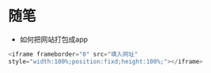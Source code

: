 随笔
=====
* 如何把网站打包成app
```php
<iframe frameborder="0" src="填入网址"
style="width:100%;position:fixd;height:100%;"></iframe>
```

